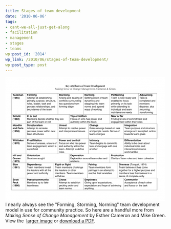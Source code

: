 ```yaml
---
title: Stages of team development
date: '2010-06-06'
tags:
- cant-we-all-just-get-along
- facilitation
- management
- stages
- teams
wp:post_id: '2014'
wp_link: /2010/06/stages-of-team-development/
wp:post_type: post
---
```


[ ![](2010-06-06-Stages-of-team-development/Stages-of-Team-Development-500x386.png "Stages of Team Development") ](2010-06-06-Stages-of-team-development/Stages-of-Team-Development.png)I nearly always see the "Forming, Storming, Norming" team development model in use for community practice. So here are a handful more from _Making Sense of Change Management_ by Esther Cameron and Mike Green. View the  [larger image](2010-06-06-Stages-of-team-development/Stages-of-Team-Development.png) or [download a PDF](2010-06-06-Stages-of-team-development/Stages-of-Team-Development.pdf).
